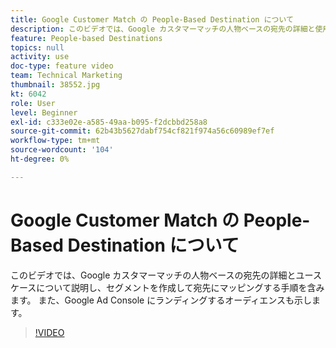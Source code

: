 ```yaml
---
title: Google Customer Match の People-Based Destination について
description: このビデオでは、Google カスタマーマッチの人物ベースの宛先の詳細と使用例について説明し、セグメントを作成して宛先にマッピングする手順を含みます。 また、Google Ad Console にランディングするオーディエンスも示します。
feature: People-based Destinations
topics: null
activity: use
doc-type: feature video
team: Technical Marketing
thumbnail: 38552.jpg
kt: 6042
role: User
level: Beginner
exl-id: c333e02e-a585-49aa-b095-f2dcbbd258a8
source-git-commit: 62b43b5627dabf754cf821f974a56c60989ef7ef
workflow-type: tm+mt
source-wordcount: '104'
ht-degree: 0%

---
```


# Google Customer Match の People-Based Destination について

このビデオでは、Google カスタマーマッチの人物ベースの宛先の詳細とユースケースについて説明し、セグメントを作成して宛先にマッピングする手順を含みます。 また、Google Ad Console にランディングするオーディエンスも示します。

>[!VIDEO](https://video.tv.adobe.com/v/326463/?quality=12&learn=on&captions=jpn)
